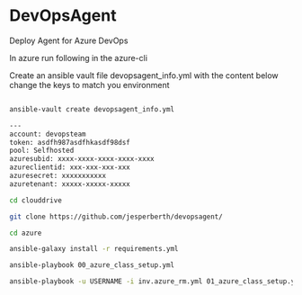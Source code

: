 # DevOpsAgent

Deploy Agent for Azure DevOps

In azure run following in the azure-cli

Create an ansible vault file devopsagent_info.yml with the content below change the keys to match you environment

```bash

ansible-vault create devopsagent_info.yml

```

```bash
---
account: devopsteam
token: asdfh987asdfhkasdf98dsf
pool: Selfhosted
azuresubid: xxxx-xxxx-xxxx-xxxx-xxxx
azureclientid: xxx-xxx-xxx-xxx
azuresecret: xxxxxxxxxxx
azuretenant: xxxxx-xxxxx-xxxxx
```

```bash
cd clouddrive

git clone https://github.com/jesperberth/devopsagent/

cd azure

ansible-galaxy install -r requirements.yml

ansible-playbook 00_azure_class_setup.yml

ansible-playbook -u USERNAME -i inv.azure_rm.yml 01_azure_class_setup.yml --ask-vault-pass

```
